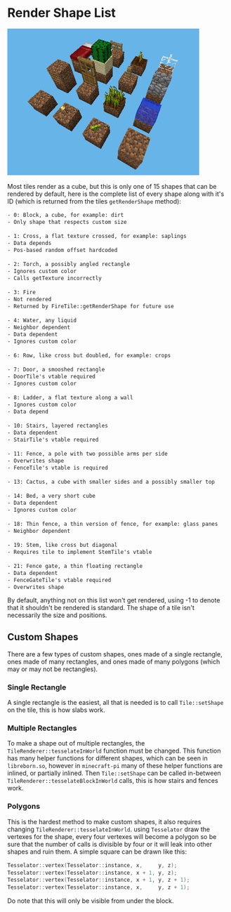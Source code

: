 # Render Shape List

![Picture Of All Render Shapes](Render_Shapes.png)

Most tiles render as a cube,
but this is only one of 15 shapes that can be rendered by default, here
is the complete list of every shape along with it's ID (which is
returned from the tiles `getRenderShape` method):

```text
- 0: Block, a cube, for example: dirt
- Only shape that respects custom size

- 1: Cross, a flat texture crossed, for example: saplings
- Data depends
- Pos-based random offset hardcoded

- 2: Torch, a possibly angled rectangle
- Ignores custom color
- Calls getTexture incorrectly

- 3: Fire
- Not rendered
- Returned by FireTile::getRenderShape for future use

- 4: Water, any liquid
- Neighbor dependent
- Data dependent
- Ignores custom color

- 6: Row, like cross but doubled, for example: crops

- 7: Door, a smooshed rectangle
- DoorTile's vtable required
- Ignores custom color

- 8: Ladder, a flat texture along a wall
- Ignores custom color
- Data depend

- 10: Stairs, layered rectangles
- Data dependent
- StairTile's vtable required

- 11: Fence, a pole with two possible arms per side
- Overwrites shape
- FenceTile's vtable is required

- 13: Cactus, a cube with smaller sides and a possibly smaller top

- 14: Bed, a very short cube
- Data dependent
- Ignores custom color

- 18: Thin fence, a thin version of fence, for example: glass panes
- Neighbor dependent

- 19: Stem, like cross but diagonal
- Requires tile to implement StemTile's vtable

- 21: Fence gate, a thin floating rectangle
- Data dependent
- FenceGateTile's vtable required
- Overwrites shape
```

By default, anything not on this list won't get rendered, using -1 to
denote that it shouldn't be rendered is standard. The shape of a tile
isn't necessarily the size and positions.

## Custom Shapes

There are a few types of custom shapes, ones made of a single rectangle,
ones made of many rectangles, and ones made of many polygons (which may
or may not be rectangles).

### Single Rectangle

A single rectangle is the easiest, all that is needed is to call
`Tile::setShape` on the tile, this is how slabs work.

### Multiple Rectangles

To make a shape out of multiple rectangles, the
`TileRenderer::tesselateInWorld` function must be changed. This function
has many helper functions for different shapes, which can be seen in
`libreborn.so`, however in `minecraft-pi` many of these helper functions
are inlined, or partially inlined. Then `Tile::setShape` can be called
in-between `TileRenderer::tesselateBlockInWorld` calls, this is how
stairs and fences work.

### Polygons

This is the hardest method to make custom shapes, it also requires
changing `TileRenderer::tesselateInWorld`. using `Tesselator` draw the
vertexes for the shape, every four vertexes will become a polygon so be
sure that the number of calls is divisible by four or it will leak into
other shapes and ruin them. A simple square can be drawn like this:

```cpp
Tesselator::vertex(Tesselator::instance, x,     y, z);
Tesselator::vertex(Tesselator::instance, x + 1, y, z);
Tesselator::vertex(Tesselator::instance, x + 1, y, z + 1);
Tesselator::vertex(Tesselator::instance, x,     y, z + 1);
```

Do note that this will only be visible from under the block.